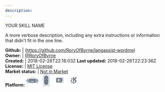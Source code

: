 ```yaml
---
description: 
---
```

YOUR SKILL NAME

A more verbose description, including any extra instructions or
information that didn't fit in the one line.

**Github:** | (https://github.com/RoryOfByrne/langassist-wordme)  
**Owner:** | [@RoryOfByrne](https://github.com/RoryOfByrne)  
**Created:** | 2018-02-28T22:18:03Z  **Last updated:** 2018-02-28T22:23:36Z  
**License:** | [MIT License](https://api.github.com/licenses/mit)  
**Market status:** | [Not in Market](https://market.mycroft.ai/skill/)  
**Platform:**   ![](.gitbook/assets/mark-1-icon.png)  ![](.gitbook/assets/mark-2-icon.png)  ![](.gitbook/assets/picroft-icon.png)  ![](.gitbook/assets/kde.png)   
